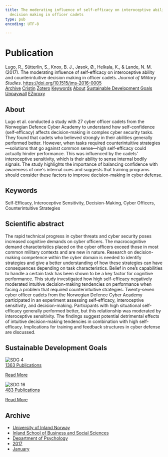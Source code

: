 ```yaml
---
title: The moderating influence of self-efficacy on interoceptive ability and counterintuitive
  decision making in officer cadets
type: pub
encoding: UTF-8

---
```

<h1>Publication</h1>
<article id="csl-bib-container-X4BTXZM9" class="csl-bib-container">
  <div class="csl-bib-body"> <div class="csl-entry">Lugo, R., Sütterlin, S., Knox, B. J., Jøsok, Ø., Helkala, K., &#38; Lande, N. M. (2017). The moderating influence of self-efficacy on interoceptive ability and counterintuitive decision making in officer cadets. <i>Journal of Military Studies</i>. <a href="https://doi.org/10.1515/jms-2016-0005">https://doi.org/10.1515/jms-2016-0005</a></div> </div>
  <div class="csl-bib-buttons">
    <a href="#taxonomy-article-X4BTXZM9" alt="archive" class="csl-bib-button">Archive</a>
    <a href="https://app.cristin.no/results/show.jsf?id=1421324" alt="Cristin" class="csl-bib-button">Cristin</a>
    <a href="http://zotero.org/groups/5881554/items/X4BTXZM9" alt="Zotero" class="csl-bib-button">Zotero</a>
    <a href="#keywords-article-X4BTXZM9" alt="keywords" class="csl-bib-button">Keywords</a>
    <a href="#about-article-X4BTXZM9" alt="about_pub" class="csl-bib-button">About</a>
    <a href="#sdg-article-X4BTXZM9" alt="sdg" class="csl-bib-button">Sustainable Development Goals</a>
    <a href="https://sciendo.com/pdf/10.1515/jms-2016-0005" alt="Unpaywall" class="csl-bib-button">Unpaywall</a>
    <a href="https://sciendo.com/pdf/10.1515/jms-2016-0005" alt="EZproxy" class="csl-bib-button">EZproxy</a>
  </div>
  <div id="csl-bib-meta-container-X4BTXZM9"></div>
</article>
<div id="csl-bib-meta-X4BTXZM9" class="csl-bib-meta">
  <article id="about-article-X4BTXZM9" class="about_pub-article">
    <h1>About</h1>
    Lugo et al. conducted a study with 27 cyber officer cadets from the Norwegian Defence Cyber Academy to understand how self-confidence (self-efficacy) affects decision-making in complex cyber security tasks. They found that cadets who believed strongly in their abilities generally performed better. However, when tasks required counterintuitive strategies—solutions that go against common sense—high self-efficacy could actually hinder performance. This was influenced by the cadets' interoceptive sensitivity, which is their ability to sense internal bodily signals. The study highlights the importance of balancing confidence with awareness of one's internal cues and suggests that training programs should consider these factors to improve decision-making in cyber defense.
  </article>
  <article id="keywords-article-X4BTXZM9" class="keywords-article">
    <h1>Keywords</h1>
    Self-Efficacy, Interoceptive Sensitivity, Decision-Making, Cyber Officers, Counterintuitive Strategies
  </article>
  <article id="abstract-article-X4BTXZM9" class="abstract-article">
    <h1>Scientific abstract</h1>
    The rapid technical progress in cyber threats 
and cyber security poses increased cognitive demands on 
cyber officers. The macrocognitive demand characteristics 
placed on the cyber officers exceed those in most common 
military contexts and are new in nature. Research on 
decision-making competence within the cyber domain 
is needed to identify strategies and give a better understanding 
of how these strategies can have consequences 
depending on task characteristics. Belief in one’s capabilities 
to handle a certain task has been shown to be a key 
factor for cognitive performance. This study investigated 
how high self-efficacy negatively moderated intuitive 
decision-making tendencies on performance when facing 
a problem that required counterintuitive strategies. 
Twenty-seven cyber officer cadets from the Norwegian 
Defence Cyber Academy participated in an experiment 
assessing self-efficacy, interoceptive sensitivity, 
and decision-making. Participants with high situational 
self-efficacy generally performed better, but this relationship 
was moderated by interoceptive sensitivity. 
The findings suggest potential detrimental effects of 
intuitive decision-making tendencies in combination with 
high self-efficacy. Implications for training and feedback 
structures in cyber defense are discussed.
  </article>
  <article id="sdg-article-X4BTXZM9" class="sdg-article">
    <h1>Sustainable Development Goals</h1>
    <div class="sdg-container"><div id="sdg4" class="sdg">
        <img src="{{< params subfolder >}}images/sdg/sdg04_en.png" class="image" alt="SDG 4">
        <div class="sdg-overlay">
          <a href="{{< params subfolder >}}en/archive/?sdg=4#archive" class="sdg-publication-count"><span>1363</span> Publications</a>
          <p><a href="https://sdgs.un.org/goals/goal4" class="sdg-read-more">Read More</a></p>
        </div>
      </div> <div id="sdg16" class="sdg">
        <img src="{{< params subfolder >}}images/sdg/sdg16_en.png" class="image" alt="SDG 16">
        <div class="sdg-overlay">
          <a href="{{< params subfolder >}}en/archive/?sdg=16#archive" class="sdg-publication-count"><span>483</span> Publications</a>
          <p><a href="https://sdgs.un.org/goals/goal16" class="sdg-read-more">Read More</a></p>
        </div>
      </div></div>
  </article>
  <article id="taxonomy-article-X4BTXZM9" class="taxonomy-article">
    <h1>Archive</h1>
    <ul>
      <li><a href="{{< params subfolder >}}en/archive/?key=3DCRN523">University of Inland Norway</a></li>
      <li><a href="{{< params subfolder >}}en/archive/?key=DU8Q9LN9">Inland School of Business and Social Sciences</a></li>
      <li><a href="{{< params subfolder >}}en/archive/?key=KTD9NXA8">Department of Psychology</a></li>
      <li><a href="{{< params subfolder >}}en/archive/?key=E9KSSDJQ">2017</a></li>
      <li><a href="{{< params subfolder >}}en/archive/?key=WC86PEFJ">January</a></li>
    </ul>
  </article>
</div>
